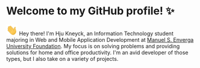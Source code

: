 <h1>Welcome to my GitHub profile! ✨</h1>

<img src="https://github.com/huenique/huenique/blob/main/gifs/Hi.gif?raw=true" width="30px"> Hey there! I'm Hju Kneyck, an Information Technology student majoring in Web and Mobile Application Development at [Manuel S. Enverga University Foundation](https://en.wikipedia.org/wiki/Manuel_S._Enverga_University_Foundation). My focus is on solving problems and providing solutions for home and office productivity. I'm an avid developer of those types, but I also take on a variety of projects.